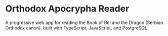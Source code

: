 # Orthodox Apocrypha Reader
A progressive web app for reading the Book of Bel and the Dragon (Serbian Orthodox canon), built with TypeScript, JavaScript, and PostgreSQL.
